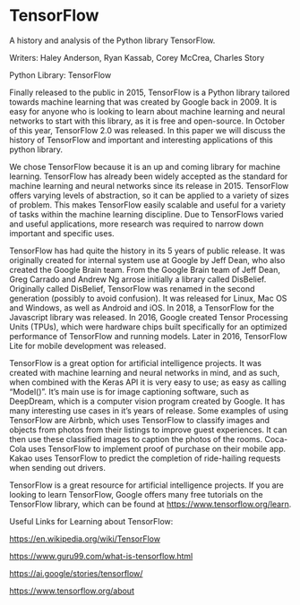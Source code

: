 # TensorFlow
A history and analysis of the Python library TensorFlow.
&nbsp;

Writers: Haley Anderson, Ryan Kassab, Corey McCrea, Charles Story
&nbsp;

Python Library: TensorFlow

Finally released to the public in 2015, TensorFlow is a Python library tailored towards machine learning that was created by Google back in 2009. It is easy for anyone who is looking to learn about machine learning and neural networks to start with this library, as it is free and open-source. In October of this year, TensorFlow 2.0 was released. In this paper we will discuss the history of TensorFlow and important and interesting applications of this python library.

We chose TensorFlow because it is an up and coming library for machine learning. TensorFlow has already been widely accepted as the standard for machine learning and neural networks since its release in 2015. TensorFlow offers varying levels of abstraction, so it can be applied to a variety of sizes of problem. This makes TensorFlow easily scalable and useful for a variety of tasks within the machine learning discipline. Due to TensorFlows varied and useful applications, more research was required to narrow down important and specific uses. 

TensorFlow has had quite the history in its 5 years of public release. It was originally created for internal system use at Google by Jeff Dean, who also created the Google Brain team. From the Google Brain team of Jeff Dean, Greg Carrado and Andrew Ng arrose initially a library called DisBelief. Originally called DisBelief, TensorFlow was renamed in the second generation (possibly to avoid confusion). It was released for Linux, Mac OS and Windows, as well as Android and iOS. In 2018, a TensorFlow for the Javascript library was released. In 2016,  Google created Tensor Processing Units (TPUs), which were hardware chips built specifically for an optimized performance of TensorFlow and running models. Later in 2016, TensorFlow Lite for mobile development was released.

TensorFlow is a great option for artificial intelligence projects. It was created with machine learning and neural networks in mind, and as such, when combined with the Keras API it is very easy to use; as easy as calling “Model()”. It’s main use is for image captioning software, such as DeepDream, which is a computer vision program created by Google. It has many interesting use cases in it’s years of release. Some examples of using TensorFlow are Airbnb, which uses TensorFlow to classify images and objects from photos from their listings to improve guest experiences. It can then use these classified images to caption the photos of the rooms. Coca-Cola uses TensorFlow to implement proof of purchase on their mobile app. Kakao uses TensorFlow to predict the completion of ride-hailing requests when sending out drivers. 

TensorFlow is a great resource for artificial intelligence projects. If you are looking to learn TensorFlow, Google offers many free tutorials on the TensorFlow library, which can be found at https://www.tensorflow.org/learn.


Useful Links for Learning about TensorFlow:

https://en.wikipedia.org/wiki/TensorFlow

https://www.guru99.com/what-is-tensorflow.html

https://ai.google/stories/tensorflow/

https://www.tensorflow.org/about
